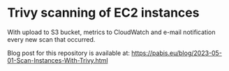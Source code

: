 Trivy scanning of EC2 instances
===============================
With upload to S3 bucket, metrics to CloudWatch and e-mail notification every
new scan that occurred.

Blog post for this repository is available at:
https://pabis.eu/blog/2023-05-01-Scan-Instances-With-Trivy.html